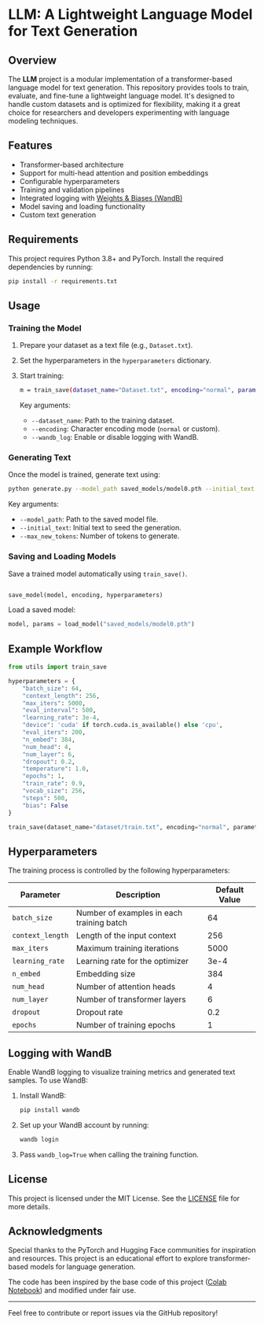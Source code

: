 # LLM: A Lightweight Language Model for Text Generation

## Overview

The **LLM** project is a modular implementation of a transformer-based language model for text generation. This
repository provides tools to train, evaluate, and fine-tune a lightweight language model. It's designed to handle custom
datasets and is optimized for flexibility, making it a great choice for researchers and developers experimenting with
language modeling techniques.

## Features

- Transformer-based architecture
- Support for multi-head attention and position embeddings
- Configurable hyperparameters
- Training and validation pipelines
- Integrated logging with [Weights & Biases (WandB)](https://wandb.ai/)
- Model saving and loading functionality
- Custom text generation

## Requirements

This project requires Python 3.8+ and PyTorch. Install the required dependencies by running:

```bash
pip install -r requirements.txt
```

## Usage

### Training the Model

1. Prepare your dataset as a text file (e.g., `Dataset.txt`).
2. Set the hyperparameters in the `hyperparameters` dictionary.
3. Start training:

   ```bash
   m = train_save(dataset_name="Dataset.txt", encoding="normal", parameters=hyperparameters, wandb_log=False)
   ```

   Key arguments:
    - `--dataset_name`: Path to the training dataset.
    - `--encoding`: Character encoding mode (`normal` or custom).
    - `--wandb_log`: Enable or disable logging with WandB.

### Generating Text

Once the model is trained, generate text using:

```bash
python generate.py --model_path saved_models/model0.pth --initial_text "Once upon a time" --max_new_tokens 100
```

Key arguments:

- `--model_path`: Path to the saved model file.
- `--initial_text`: Initial text to seed the generation.
- `--max_new_tokens`: Number of tokens to generate.

### Saving and Loading Models

Save a trained model automatically using `train_save()`.

```python

save_model(model, encoding, hyperparameters)
```

Load a saved model:

```python
model, params = load_model("saved_models/model0.pth")
```

## Example Workflow

```python
from utils import train_save

hyperparameters = {
    "batch_size": 64,
    "context_length": 256,
    "max_iters": 5000,
    "eval_interval": 500,
    "learning_rate": 3e-4,
    "device": 'cuda' if torch.cuda.is_available() else 'cpu',
    "eval_iters": 200,
    "n_embed": 384,
    "num_head": 4,
    "num_layer": 6,
    "dropout": 0.2,
    "temperature": 1.0,
    "epochs": 1,
    "train_rate": 0.9,
    "vocab_size": 256,
    "steps": 500,
    "bias": False
}

train_save(dataset_name="dataset/train.txt", encoding="normal", parameters=hyperparameters, wandb_log=True)
```

## Hyperparameters

The training process is controlled by the following hyperparameters:

| Parameter        | Description                               | Default Value |
|------------------|-------------------------------------------|---------------|
| `batch_size`     | Number of examples in each training batch | 64            |
| `context_length` | Length of the input context               | 256           |
| `max_iters`      | Maximum training iterations               | 5000          |
| `learning_rate`  | Learning rate for the optimizer           | 3e-4          |
| `n_embed`        | Embedding size                            | 384           |
| `num_head`       | Number of attention heads                 | 4             |
| `num_layer`      | Number of transformer layers              | 6             |
| `dropout`        | Dropout rate                              | 0.2           |
| `epochs`         | Number of training epochs                 | 1             |

## Logging with WandB

Enable WandB logging to visualize training metrics and generated text samples. To use WandB:

1. Install WandB:
   ```bash
   pip install wandb
   ```
2. Set up your WandB account by running:
   ```bash
   wandb login
   ```
3. Pass `wandb_log=True` when calling the training function.

## License

This project is licensed under the MIT License. See the [LICENSE](LICENSE) file for more details.

## Acknowledgments

Special thanks to the PyTorch and Hugging Face communities for inspiration and resources. This project is an educational
effort to explore transformer-based models for language generation.

The code has been inspired by the base code of this
project ([Colab Notebook](https://colab.research.google.com/drive/1JMLa53HDuA-i7ZBmqV7ZnA3c_fvtXnx-?usp=sharing)) and
modified under fair use.

---

Feel free to contribute or report issues via the GitHub repository!
